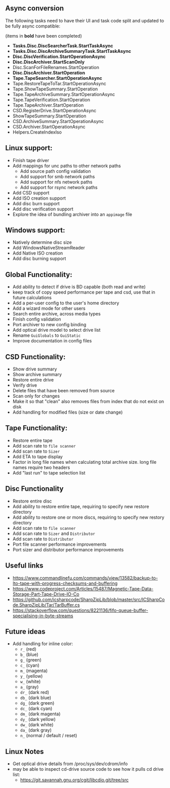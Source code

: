 ## Async conversion
The following tasks need to have their UI and task code split and updated to be fully async compatible:

(items in **bold** have been completed)

* **Tasks.Disc.DiscSearcherTask.StartTaskAsync**
* **Tasks.Disc.DiscArchiveSummaryTask.StartTaskAsync**
* **Disc.DiscVerification.StartOperationAsync**
* **Disc.DiscArchiver.StartScanOnly**
* Disc.ScanForFileRenames.StartOperation
* **Disc.DiscArchiver.StartOperation**
* **Tape.TapeSearcher.StartOperationAsync**
* Tape.RestoreTapeToTar.StartOperationAsync
* Tape.ShowTapeSummary.StartOperation
* Tape.TapeArchiveSummary.StartOperationAsync
* Tape.TapeVerification.StartOperation
* Tape.TapeArchiver.StartOperation
* CSD.RegisterDrive.StartOperationAsync
* ShowTapeSummary.StartOperation
* CSD.ArchiveSummary.StartOperationAsync
* CSD.Archiver.StartOperationAsync
* Helpers.CreateIndexIso

## Linux support:

* Finish tape driver
* Add mappings for unc paths to other network paths
    * Add source path config validation
    * Add support for smb network paths
    * Add support for nfs network paths
    * Add support for rsync network paths
* Add CSD support
* Add ISO creation support
* Add disc burn support
* Add disc verification support
* Explore the idea of bundling archiver into an `appimage` file


## Windows support:

* Natively determine disc size
* Add WindowsNativeStreamReader
* Add Native ISO creation
* Add disc burning support


## Global Functionality:

* Add ability to detect if drive is BD capable (both read and write)
* keep track of copy speed performance per tape and csd, use that in future calculations
* Add a per-user config to the user's home directory
* Add a wizard mode for other users
* Search entire archive, across media types
* Finish config validation
* Port archiver to new config binding
* Add optical drive model to select drive list
* Rename `GuiGlobals` to `GuiStatic`
* Improve documentation in config files


## CSD Functionality:

* Show drive summary
* Show archive summary
* Restore entire drive
* Verify drive
* Delete files that have been removed from source
* Scan only for changes
* Make it so that "clean" also removes files from index that do not exist on disk
* Add handling for modified files (size or date change)


## Tape Functionality:

* Restore entire tape
* Add scan rate to `file scanner`
* Add scan rate to `Sizer`
* Add ETA to tape display
* Factor in long file names when calculating total archive size. long file names require two headers
* Add "last run" to tape selection list


## Disc Functionality

* Restore entire disc
* Add ability to restore entire tape, requiring to specify new restore directory
* Add ability to restore one or more discs, requiring to specify new restory directory
* Add scan rate to `file scanner`
* Add scan rate to `Sizer` and `Distributor`
* Add scan rate to `Distributor`
* Port file scanner performance improvements
* Port sizer and distributor performance improvements


## Useful links
* https://www.commandlinefu.com/commands/view/13582/backup-to-lto-tape-with-progress-checksums-and-buffering
* https://www.codeproject.com/Articles/15487/Magnetic-Tape-Data-Storage-Part-Tape-Drive-IO-Co
* https://github.com/icsharpcode/SharpZipLib/blob/master/src/ICSharpCode.SharpZipLib/Tar/TarBuffer.cs
* https://stackoverflow.com/questions/8221136/fifo-queue-buffer-specialising-in-byte-streams



## Future ideas
* Add handling for inline color:
    * `r_` (red)
    * `b_` (blue)
    * `g_` (green)
    * `c_` (cyan)
    * `m_` (magenta)
    * `y_` (yellow)
    * `w_` (white)
    * `a_` (gray)
    * `dr_` (dark red)
    * `db_` (dark blue)
    * `dg_` (dark green)
    * `dc_` (dark cyan)
    * `dm_` (dark magenta)
    * `dy_` (dark yellow)
    * `dw_` (dark white)
    * `da_` (dark gray)
    * `n_` (normal / default / reset)


## Linux Notes
* Get optical drive details from /proc/sys/dev/cdrom/info
* may be able to inspect cd-drive source code to see how it pulls cd drive list:
    * https://git.savannah.gnu.org/cgit/libcdio.git/tree/src